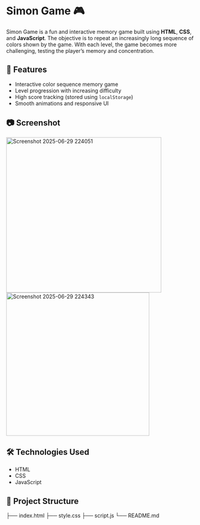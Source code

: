 # Simon Game 🎮

Simon Game is a fun and interactive memory game built using **HTML**, **CSS**, and **JavaScript**. The objective is to repeat an increasingly long sequence of colors shown by the game. With each level, the game becomes more challenging, testing the player’s memory and concentration.

## 🚀 Features

- Interactive color sequence memory game
- Level progression with increasing difficulty
- High score tracking (stored using `localStorage`)
- Smooth animations and responsive UI

## 📷 Screenshot
<img width="414" alt="Screenshot 2025-06-29 224051" src="https://github.com/user-attachments/assets/7ac3ed45-a481-4d73-bd13-75e818a050ca" />

<img width="382" alt="Screenshot 2025-06-29 224343" src="https://github.com/user-attachments/assets/9473eb69-d16e-4e64-a0b1-6c60d4c51e4f" />

## 🛠️ Technologies Used

- HTML
- CSS
- JavaScript 

## 📂 Project Structure
├── index.html
├── style.css
├── script.js
└── README.md

